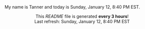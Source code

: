 My name is Tanner and today is Sunday, January 12, 8:40 PM EST.

<p align="center">This <i>README</i> file is generated <b>every 3 hours</b>!</br>Last refresh: Sunday, January 12, 8:40 PM EST<br /></p>
